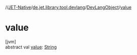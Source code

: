//[JET-Native](../../../index.md)/[de.jet.library.tool.devlang](../index.md)/[DevLangObject](index.md)/[value](value.md)

# value

[jvm]\
abstract val [value](value.md): [String](https://kotlinlang.org/api/latest/jvm/stdlib/kotlin/-string/index.html)
